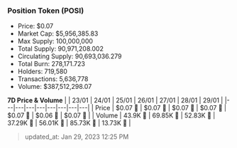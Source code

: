 
  ### Position Token (POSI)
  - Price: $0.07
  - Market Cap: $5,956,385.83
  - Max Supply: 100,000,000
  - Total Supply: 90,971,208.002
  - Circulating Supply: 90,693,036.279
  - Total Burn: 278,171.723
  - Holders: 719,580
  - Transactions: 5,636,778
  - Volume: $387,512,298.07

  **7D Price & Volume**
  | | 23&#x2F;01 | 24&#x2F;01 | 25&#x2F;01 | 26&#x2F;01 | 27&#x2F;01 | 28&#x2F;01 | 29&#x2F;01 |
  |---|---|---|---|---|---|---|---|
  | Price | $0.07 🚀 | $0.07 🔻 | $0.07 🔻 | $0.07 🔻 | $0.07 🔻 | $0.06 🔻 | $0.07 🚀 |
  | Volume | 43.9K 🔻 | 69.85K 🚀 | 52.83K 🔻 | 37.29K 🔻 | 56.01K 🚀 | 85.73K 🚀 | 13.73K 🔻 |

  > updated_at: Jan 29, 2023 12:25 PM
